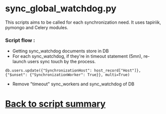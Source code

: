 # sync_global_watchdog.py

This scripts aims to be called for each synchronization need.
It uses tapiriik, pymongo and Celery modules.

### Script flow :
- Getting sync_watchdog documents store in DB 
- For each sync_watchdog, if they're in timeout statement (5mn), re-launch users sync touch by the process.
```
db.users.update({"SynchronizationHost": host_record["Host"]}, {"$unset": {"SynchronizationWorker": True}}, multi=True)
```
- Remove "timeout" sync_workers and sync_watchdog of DB  

# [Back to script summary](000-script-summary.md)


